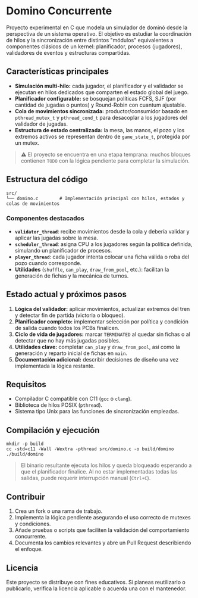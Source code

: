 # Domino Concurrente

Proyecto experimental en C que modela un simulador de dominó desde la perspectiva de un sistema operativo. El objetivo es estudiar la coordinación de hilos y la sincronización entre distintos "módulos" equivalentes a componentes clásicos de un kernel: planificador, procesos (jugadores), validadores de eventos y estructuras compartidas.

## Características principales
- **Simulación multi-hilo:** cada jugador, el planificador y el validador se ejecutan en hilos dedicados que comparten el estado global del juego.
- **Planificador configurable:** se bosquejan políticas FCFS, SJF (por cantidad de jugadas o puntos) y Round-Robin con cuantum ajustable.
- **Cola de movimientos sincronizada:** productor/consumidor basado en `pthread_mutex_t` y `pthread_cond_t` para desacoplar a los jugadores del validador de jugadas.
- **Estructura de estado centralizada:** la mesa, las manos, el pozo y los extremos activos se representan dentro de `game_state_t`, protegida por un mutex.

> ⚠️ El proyecto se encuentra en una etapa temprana: muchos bloques contienen `TODO` con la lógica pendiente para completar la simulación.

## Estructura del código
```
src/
└── domino.c        # Implementación principal con hilos, estados y colas de movimientos
```

### Componentes destacados
- **`validator_thread`**: recibe movimientos desde la cola y debería validar y aplicar las jugadas sobre la mesa.
- **`scheduler_thread`**: asigna CPU a los jugadores según la política definida, simulando un planificador de procesos.
- **`player_thread`**: cada jugador intenta colocar una ficha válida o roba del pozo cuando corresponde.
- **Utilidades** (`shuffle`, `can_play`, `draw_from_pool`, etc.): facilitan la generación de fichas y la mecánica de turnos.

## Estado actual y próximos pasos
1. **Lógica del validador:** aplicar movimientos, actualizar extremos del tren y detectar fin de partida (victoria o bloqueo).
2. **Planificador completo:** implementar selección por política y condición de salida cuando todos los PCBs finalicen.
3. **Ciclo de vida de jugadores:** marcar `TERMINATED` al quedar sin fichas o al detectar que no hay más jugadas posibles.
4. **Utilidades clave:** completar `can_play` y `draw_from_pool`, así como la generación y reparto inicial de fichas en `main`.
5. **Documentación adicional:** describir decisiones de diseño una vez implementada la lógica restante.

## Requisitos
- Compilador C compatible con C11 (`gcc` o `clang`).
- Biblioteca de hilos POSIX (`pthread`).
- Sistema tipo Unix para las funciones de sincronización empleadas.

## Compilación y ejecución
```
mkdir -p build
cc -std=c11 -Wall -Wextra -pthread src/domino.c -o build/domino
./build/domino
```
> El binario resultante ejecuta los hilos y queda bloqueado esperando a que el planificador finalice. Al no estar implementadas todas las salidas, puede requerir interrupción manual (`Ctrl+C`).

## Contribuir
1. Crea un fork o una rama de trabajo.
2. Implementa la lógica pendiente asegurando el uso correcto de mutexes y condiciones.
3. Añade pruebas o scripts que faciliten la validación del comportamiento concurrente.
4. Documenta los cambios relevantes y abre un Pull Request describiendo el enfoque.

## Licencia
Este proyecto se distribuye con fines educativos. Si planeas reutilizarlo o publicarlo, verifica la licencia aplicable o acuerda una con el mantenedor.
